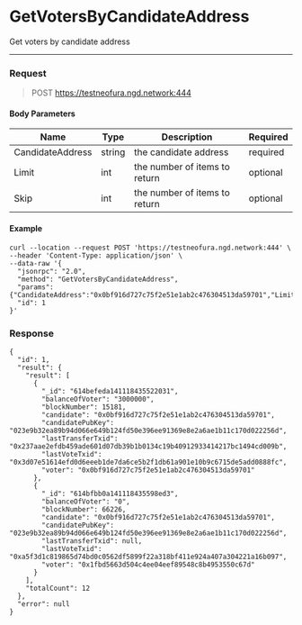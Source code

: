# GetVotersByCandidateAddress
Get voters by candidate address
<hr>

### Request

> POST https://testneofura.ngd.network:444

#### Body Parameters

|    Name    | Type | Description | Required |
| ---------- | --- |    ------    | ----|
| CandidateAddress     | string|  the candidate address| required|
| Limit    | int|  the number of items to return| optional|
| Skip    | int|  the number of items to return| optional |

#### Example
```
curl --location --request POST 'https://testneofura.ngd.network:444' \
--header 'Content-Type: application/json' \
--data-raw '{
  "jsonrpc": "2.0",
  "method": "GetVotersByCandidateAddress",
  "params": {"CandidateAddress":"0x0bf916d727c75f2e51e1ab2c476304513da59701","Limit":2},
  "id": 1
}'
```
### Response
```json5
{
  "id": 1,
  "result": {
    "result": [
      {
        "_id": "614befeda141118435522031",
        "balanceOfVoter": "3000000",
        "blockNumber": 15181,
        "candidate": "0x0bf916d727c75f2e51e1ab2c476304513da59701",
        "candidatePubKey": "023e9b32ea89b94d066e649b124fd50e396ee91369e8e2a6ae1b11c170d022256d",
        "lastTransferTxid": "0x237aae2efdb459ade601d07db39b1b0134c19b40912933414217bc1494cd009b",
        "lastVoteTxid": "0x3d07e51614efd0d6eeeb1de7da6ce5b2f1db61a901e10b9c6715de5add0888fc",
        "voter": "0x0bf916d727c75f2e51e1ab2c476304513da59701"
      },
      {
        "_id": "614bfbb0a141118435598ed3",
        "balanceOfVoter": "0",
        "blockNumber": 66226,
        "candidate": "0x0bf916d727c75f2e51e1ab2c476304513da59701",
        "candidatePubKey": "023e9b32ea89b94d066e649b124fd50e396ee91369e8e2a6ae1b11c170d022256d",
        "lastTransferTxid": null,
        "lastVoteTxid": "0xa5f3d1c819865d74bd0c0562df5899f22a318bf411e924a407a304221a16b097",
        "voter": "0x1fbd5663d504c4ee04eef89548c8b4953550c67d"
      }
    ],
    "totalCount": 12
  },
  "error": null
}
```
